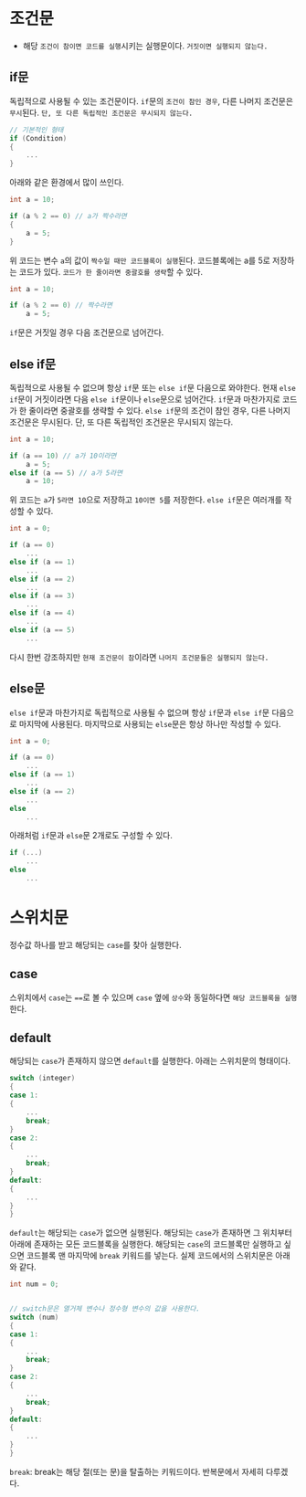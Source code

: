 # 조건문
- 해당 `조건이 참이면 코드를 실행`시키는 실행문이다. `거짓이면 실행되지 않는다.`

## if문
독립적으로 사용될 수 있는 조건문이다.
`if`문의 `조건이 참인 경우`, 다른 나머지 조건문은 `무시`된다. `단, 또 다른 독립적인 조건문은 무시되지 않는다.`

```cpp
// 기본적인 형태
if (Condition)
{
    ...
}
```

아래와 같은 환경에서 많이 쓰인다.

```cpp
int a = 10;

if (a % 2 == 0) // a가 짝수라면
{
    a = 5;
}
```

위 코드는 변수 `a`의 값이 `짝수일 때만 코드블록이 실행`된다.
코드블록에는 a를 5로 저장하는 코드가 있다.
`코드가 한 줄이라면 중괄호를 생략`할 수 있다.

```cpp
int a = 10;

if (a % 2 == 0) // 짝수라면
    a = 5;
```

`if`문은 거짓일 경우 다음 조건문으로 넘어간다.
## else if문
독립적으로 사용될 수 없으며 항상 `if`문 또는 `else if`문 다음으로 와야한다.
현재 `else if`문이 거짓이라면 다음 `else if`문이나 `else`문으로 넘어간다.
`if`문과 마찬가지로 코드가 한 줄이라면 중괄호를 생략할 수 있다.
`else if`문의 조건이 참인 경우, 다른 나머지 조건문은 무시된다. 단, 또 다른 독립적인 조건문은 무시되지 않는다.

```cpp
int a = 10;

if (a == 10) // a가 10이라면
    a = 5;
else if (a == 5) // a가 5라면
    a = 10;
```

위 코드는 `a`가 `5라면 10`으로 저장하고 `10이면 5`를 저장한다.
`else if`문은 여러개를 작성할 수 있다.

```cpp
int a = 0;

if (a == 0)
    ...
else if (a == 1)
    ...
else if (a == 2)
    ...
else if (a == 3)
    ...
else if (a == 4)
    ...
else if (a == 5)
    ...
```

다시 한번 강조하지만 `현재 조건문이 참`이라면 `나머지 조건문들은 실행되지 않는다.`
## else문
`else if`문과 마찬가지로 독립적으로 사용될 수 없으며 항상 `if`문과 `else if`문 다음으로 마지막에 사용된다.
마지막으로 사용되는 `else`문은 항상 하나만 작성할 수 있다.

```cpp
int a = 0;

if (a == 0)
    ...
else if (a == 1)
    ...
else if (a == 2)
    ...
else
    ...
```

아래처럼 `if`문과 `else`문 2개로도 구성할 수 있다.

```cpp
if (...)
    ...
else
    ...
```
# 스위치문
정수값 하나를 받고 해당되는 `case`를 찾아 실행한다.
## case
스위치에서 `case`는 ```==```로 볼 수 있으며 `case` 옆에 `상수`와 동일하다면 `해당 코드블록을 실행`한다.
## default
해당되는 `case`가 존재하지 않으면 `default`를 실행한다.
아래는 스위치문의 형태이다.

```cpp
switch (integer)
{
case 1:
{
    ...
    break;
}
case 2:
{
    ...
    break;
}
default:
{
    ...
}
}
```

`default`는 해당되는 `case`가 없으면 실행된다.
해당되는 `case`가 존재하면 그 위치부터 아래에 존재하는 모든 코드블록을 실행한다.
해당되는 `case`의 코드블록만 실행하고 싶으면 코드블록 맨 마지막에 `break` 키워드를 넣는다.
실제 코드에서의 스위치문은 아래와 같다.

```cpp
int num = 0;


// switch문은 열거체 변수나 정수형 변수의 값을 사용한다.
switch (num)
{
case 1:
{
    ...
    break;
}
case 2:
{
    ...
    break;
}
default:
{
    ...
}
}
```

`break`: break는 해당 절(또는 문)을 탈출하는 키워드이다. 반복문에서 자세히 다루겠다.